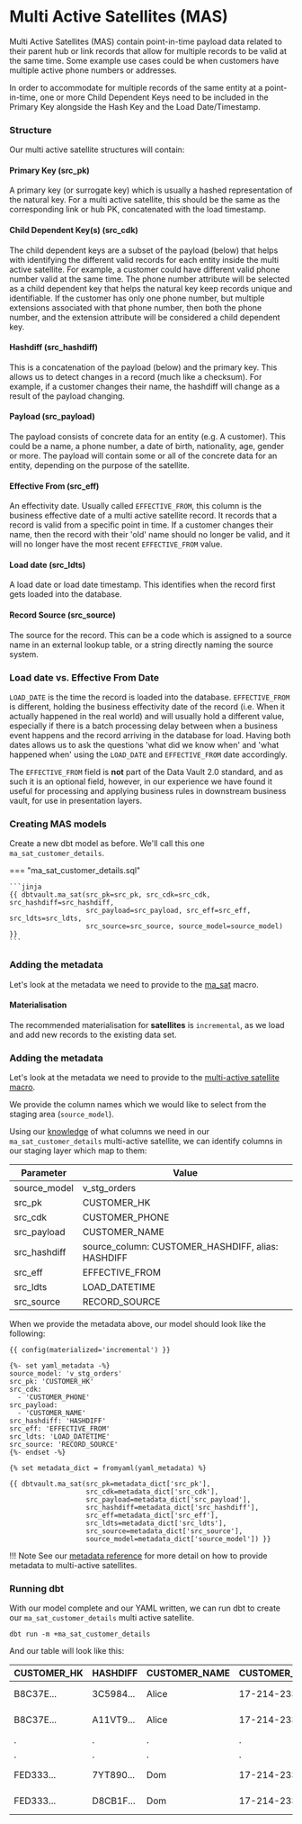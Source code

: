 # Multi Active Satellites (MAS)

Multi Active Satellites (MAS) contain point-in-time payload data related to their parent hub or link records that
allow for multiple records to be valid at the same time. Some example use cases could be when customers have multiple active 
phone numbers or addresses. 

In order to accommodate for multiple records of the same entity at a point-in-time, one or more Child Dependent Keys 
need to be included in the Primary Key alongside the Hash Key and the Load Date/Timestamp. 

### Structure

Our multi active satellite structures will contain:

#### Primary Key (src_pk)
A primary key (or surrogate key) which is usually a hashed representation of the natural key.
For a multi active satellite, this should be the same as the corresponding link or hub PK, concatenated with the load timestamp.

#### Child Dependent Key(s) (src_cdk)
The child dependent keys are a subset of the payload (below) that helps with identifying the different valid records 
for each entity inside the multi active satellite. For example, a customer could have different valid phone number valid
at the same time. The phone number attribute will be selected as a child dependent key that helps the natural key keep 
records unique and identifiable. If the customer has only one phone number, but multiple extensions associated with that 
phone number, then both the phone number, and the extension attribute will be considered a child dependent key. 

#### Hashdiff (src_hashdiff)
This is a concatenation of the payload (below) and the primary key. This allows us to 
detect changes in a record (much like a checksum). For example, if a customer changes their name, the hashdiff 
will change as a result of the payload changing. 

#### Payload (src_payload)
The payload consists of concrete data for an entity (e.g. A customer). This could be
a name, a phone number, a date of birth, nationality, age, gender or more. The payload will contain some or all of the
concrete data for an entity, depending on the purpose of the satellite. 

#### Effective From (src_eff)
An effectivity date. Usually called `EFFECTIVE_FROM`, this column is the business effective date of a multi active
satellite record. It records that a record is valid from a specific point in time.
If a customer changes their name, then the record with their 'old' name should no longer be valid, and it will no 
longer have the most recent `EFFECTIVE_FROM` value. 

#### Load date (src_ldts)
A load date or load date timestamp. This identifies when the record first gets loaded into the database.

#### Record Source (src_source)
The source for the record. This can be a code which is assigned to a source name in an external lookup table, 
or a string directly naming the source system.

### Load date vs. Effective From Date
`LOAD_DATE` is the time the record is loaded into the database. `EFFECTIVE_FROM` is different, 
holding the business effectivity date of the record (i.e. When it actually happened in the real world) and will usually 
hold a different value, especially if there is a batch processing delay between when a business event happens and the 
record arriving in the database for load. Having both dates allows us to ask the questions 'what did we know when' 
and 'what happened when' using the `LOAD_DATE` and `EFFECTIVE_FROM` date accordingly. 

The `EFFECTIVE_FROM` field is **not** part of the Data Vault 2.0 standard, and as such it is an optional field, however,
in our experience we have found it useful for processing and applying business rules in downstream business vault, for 
use in presentation layers.

### Creating MAS models

Create a new dbt model as before. We'll call this one `ma_sat_customer_details`.

=== "ma_sat_customer_details.sql"

    ```jinja
    {{ dbtvault.ma_sat(src_pk=src_pk, src_cdk=src_cdk, src_hashdiff=src_hashdiff, 
                       src_payload=src_payload, src_eff=src_eff, src_ldts=src_ldts, 
                       src_source=src_source, source_model=source_model) }}
    ```

### Adding the metadata

Let's look at the metadata we need to provide to the [ma_sat](../macros.md#ma_sat) macro.

#### Materialisation

The recommended materialisation for **satellites** is `incremental`, as we load and add new records to the existing data set.

### Adding the metadata

Let's look at the metadata we need to provide to the [multi-active satellite macro](../macros.md#ma_sat).

We provide the column names which we would like to select from the staging area (`source_model`).

Using our [knowledge](#structure) of what columns we need in our `ma_sat_customer_details` multi-active satellite, we can identify columns in our
staging layer which map to them:

| Parameter      | Value                                                | 
| -------------- | ---------------------------------------------------- | 
| source_model   | v_stg_orders                                         | 
| src_pk         | CUSTOMER_HK                                          |
| src_cdk        | CUSTOMER_PHONE                                       |
| src_payload    | CUSTOMER_NAME                                        |
| src_hashdiff   | source_column: CUSTOMER_HASHDIFF, alias: HASHDIFF    |
| src_eff        | EFFECTIVE_FROM                                       |
| src_ldts       | LOAD_DATETIME                                        | 
| src_source     | RECORD_SOURCE                                        |

When we provide the metadata above, our model should look like the following:

```jinja
{{ config(materialized='incremental') }}

{%- set yaml_metadata -%}
source_model: 'v_stg_orders'
src_pk: 'CUSTOMER_HK'
src_cdk: 
  - 'CUSTOMER_PHONE'
src_payload:
  - 'CUSTOMER_NAME'
src_hashdiff: 'HASHDIFF'
src_eff: 'EFFECTIVE_FROM'
src_ldts: 'LOAD_DATETIME'
src_source: 'RECORD_SOURCE'
{%- endset -%}

{% set metadata_dict = fromyaml(yaml_metadata) %}

{{ dbtvault.ma_sat(src_pk=metadata_dict['src_pk'],
                   src_cdk=metadata_dict['src_cdk'],
                   src_payload=metadata_dict['src_payload'],
                   src_hashdiff=metadata_dict['src_hashdiff'],
                   src_eff=metadata_dict['src_eff'],
                   src_ldts=metadata_dict['src_ldts'],
                   src_source=metadata_dict['src_source'],
                   source_model=metadata_dict['source_model']) }}
```

!!! Note
    See our [metadata reference](../metadata.md#multi-active-satellites-mas) for more detail on how to provide metadata to multi-active satellites.

### Running dbt

With our model complete and our YAML written, we can run dbt to create our `ma_sat_customer_details` multi active satellite.

`dbt run -m +ma_sat_customer_details`

And our table will look like this:

| CUSTOMER_HK  | HASHDIFF     | CUSTOMER_NAME | CUSTOMER_PHONE  | EFFECTIVE_FROM | LOAD_DATETIME            | SOURCE | 
| ------------ | ------------ | ----------    | --------------- | -------------- | ------------------------ | ------ | 
| B8C37E...    | 3C5984...    | Alice         | 17-214-233-1214 | 1993-01-01     | 1993-01-01 00:00:00.000  | 1      | 
| B8C37E...    | A11VT9...    | Alice         | 17-214-233-1224 | 1993-01-01     | 1993-01-01 00:00:00.000  | 1      | 
| .            | .            | .             | .               | .              | .                        | 1      | 
| .            | .            | .             | .               | .              | .                        | 1      | 
| FED333...    | 7YT890...    | Dom           | 17-214-233-1217 | 1993-01-01     | 1993-01-01 00:00:00.000  | 1      |
| FED333...    | D8CB1F...    | Dom           | 17-214-233-1227 | 1993-01-01     | 1993-01-01 00:00:00.000  | 1      |